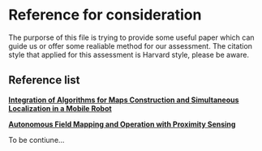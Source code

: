 # Reference for consideration 
The purporse of this file is trying to provide some useful paper which can guide us or offer some realiable method for our assessment. 
The citation style that applied for this assessment is Harvard style, please be aware.

## Reference list
[**Integration of Algorithms for Maps Construction and Simultaneous Localization in a Mobile Robot**](https://www.sciencedirect.com/science/article/pii/S1474667016321772)

[**Autonomous Field Mapping and Operation with Proximity Sensing**](https://ieeexplore.ieee.org/stamp/stamp.jsp?tp=&arnumber=7405014)

To be contiune...
